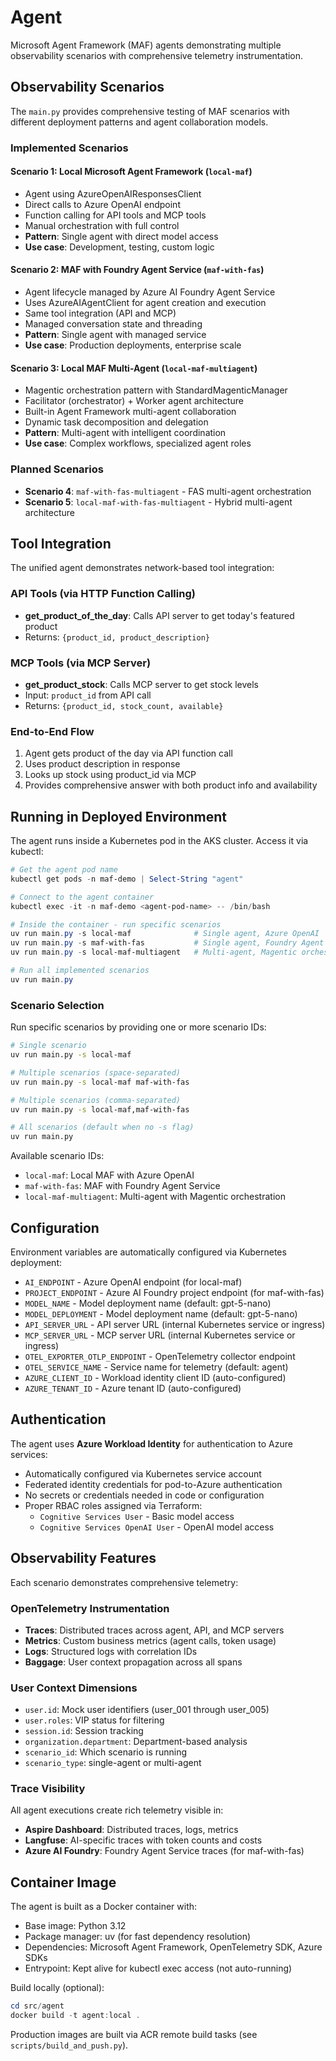 # Agent

Microsoft Agent Framework (MAF) agents demonstrating multiple observability scenarios with comprehensive telemetry instrumentation.

## Observability Scenarios

The `main.py` provides comprehensive testing of MAF scenarios with different deployment patterns and agent collaboration models.

### Implemented Scenarios

#### Scenario 1: Local Microsoft Agent Framework (`local-maf`)
- Agent using AzureOpenAIResponsesClient
- Direct calls to Azure OpenAI endpoint
- Function calling for API tools and MCP tools
- Manual orchestration with full control
- **Pattern**: Single agent with direct model access
- **Use case**: Development, testing, custom logic

#### Scenario 2: MAF with Foundry Agent Service (`maf-with-fas`)
- Agent lifecycle managed by Azure AI Foundry Agent Service
- Uses AzureAIAgentClient for agent creation and execution
- Same tool integration (API and MCP)
- Managed conversation state and threading
- **Pattern**: Single agent with managed service
- **Use case**: Production deployments, enterprise scale

#### Scenario 3: Local MAF Multi-Agent (`local-maf-multiagent`)
- Magentic orchestration pattern with StandardMagenticManager
- Facilitator (orchestrator) + Worker agent architecture
- Built-in Agent Framework multi-agent collaboration
- Dynamic task decomposition and delegation
- **Pattern**: Multi-agent with intelligent coordination
- **Use case**: Complex workflows, specialized agent roles

### Planned Scenarios

- **Scenario 4**: `maf-with-fas-multiagent` - FAS multi-agent orchestration
- **Scenario 5**: `local-maf-with-fas-multiagent` - Hybrid multi-agent architecture

## Tool Integration

The unified agent demonstrates network-based tool integration:

### API Tools (via HTTP Function Calling)
- **get_product_of_the_day**: Calls API server to get today's featured product
- Returns: `{product_id, product_description}`

### MCP Tools (via MCP Server)
- **get_product_stock**: Calls MCP server to get stock levels
- Input: `product_id` from API call
- Returns: `{product_id, stock_count, available}`

### End-to-End Flow
1. Agent gets product of the day via API function call
2. Uses product description in response
3. Looks up stock using product_id via MCP
4. Provides comprehensive answer with both product info and availability

## Running in Deployed Environment

The agent runs inside a Kubernetes pod in the AKS cluster. Access it via kubectl:

```powershell
# Get the agent pod name
kubectl get pods -n maf-demo | Select-String "agent"

# Connect to the agent container
kubectl exec -it -n maf-demo <agent-pod-name> -- /bin/bash

# Inside the container - run specific scenarios
uv run main.py -s local-maf              # Single agent, Azure OpenAI
uv run main.py -s maf-with-fas           # Single agent, Foundry Agent Service
uv run main.py -s local-maf-multiagent   # Multi-agent, Magentic orchestration

# Run all implemented scenarios
uv run main.py
```

### Scenario Selection

Run specific scenarios by providing one or more scenario IDs:

```bash
# Single scenario
uv run main.py -s local-maf

# Multiple scenarios (space-separated)
uv run main.py -s local-maf maf-with-fas

# Multiple scenarios (comma-separated)
uv run main.py -s local-maf,maf-with-fas

# All scenarios (default when no -s flag)
uv run main.py
```

Available scenario IDs:
- `local-maf`: Local MAF with Azure OpenAI
- `maf-with-fas`: MAF with Foundry Agent Service
- `local-maf-multiagent`: Multi-agent with Magentic orchestration

## Configuration

Environment variables are automatically configured via Kubernetes deployment:

- `AI_ENDPOINT` - Azure OpenAI endpoint (for local-maf)
- `PROJECT_ENDPOINT` - Azure AI Foundry project endpoint (for maf-with-fas)
- `MODEL_NAME` - Model deployment name (default: gpt-5-nano)
- `MODEL_DEPLOYMENT` - Model deployment name (default: gpt-5-nano)
- `API_SERVER_URL` - API server URL (internal Kubernetes service or ingress)
- `MCP_SERVER_URL` - MCP server URL (internal Kubernetes service or ingress)
- `OTEL_EXPORTER_OTLP_ENDPOINT` - OpenTelemetry collector endpoint
- `OTEL_SERVICE_NAME` - Service name for telemetry (default: agent)
- `AZURE_CLIENT_ID` - Workload identity client ID (auto-configured)
- `AZURE_TENANT_ID` - Azure tenant ID (auto-configured)

## Authentication

The agent uses **Azure Workload Identity** for authentication to Azure services:
- Automatically configured via Kubernetes service account
- Federated identity credentials for pod-to-Azure authentication
- No secrets or credentials needed in code or configuration
- Proper RBAC roles assigned via Terraform:
  - `Cognitive Services User` - Basic model access
  - `Cognitive Services OpenAI User` - OpenAI model access

## Observability Features

Each scenario demonstrates comprehensive telemetry:

### OpenTelemetry Instrumentation
- **Traces**: Distributed traces across agent, API, and MCP servers
- **Metrics**: Custom business metrics (agent calls, token usage)
- **Logs**: Structured logs with correlation IDs
- **Baggage**: User context propagation across all spans

### User Context Dimensions
- `user.id`: Mock user identifiers (user_001 through user_005)
- `user.roles`: VIP status for filtering
- `session.id`: Session tracking
- `organization.department`: Department-based analysis
- `scenario_id`: Which scenario is running
- `scenario_type`: single-agent or multi-agent

### Trace Visibility
All agent executions create rich telemetry visible in:
- **Aspire Dashboard**: Distributed traces, logs, metrics
- **Langfuse**: AI-specific traces with token counts and costs
- **Azure AI Foundry**: Foundry Agent Service traces (for maf-with-fas)

## Container Image

The agent is built as a Docker container with:
- Base image: Python 3.12
- Package manager: uv (for fast dependency resolution)
- Dependencies: Microsoft Agent Framework, OpenTelemetry SDK, Azure SDKs
- Entrypoint: Kept alive for kubectl exec access (not auto-running)

Build locally (optional):
```powershell
cd src/agent
docker build -t agent:local .
```

Production images are built via ACR remote build tasks (see `scripts/build_and_push.py`).